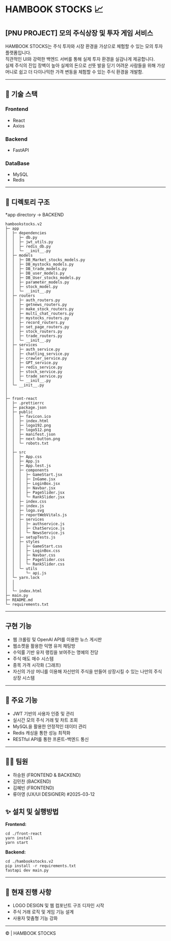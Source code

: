 # HAMBOOK STOCKS 📈


## [PNU PROJECT] 모의 주식상장 및 투자 게임 서비스

HAMBOOK STOCKS는 주식 투자와 시장 환경을 가상으로 체험할 수 있는 모의 투자 플랫폼입니다.  
직관적인 UI와 강력한 백엔드 서버를 통해 실제 투자 환경을 실감나게 제공합니다.  
실제 주식의 진입 장벽이 높아 실제의 돈으로 선뜻 발을 딛기 어려운 사람들을 위해 가상 머니로 쉽고 더 다이나믹한 가격 변동을 체험할 수 있는 주식 환경을 개발함.

---

## 🔨 기술 스택

### Frontend
- React
- Axios
  
### Backend
- FastAPI

### DataBase
- MySQL
- Redis
---

## 📂 디렉토리 구조
*app directory -> BACKEND

```
hambookstocks.v2
├─ app
│  ├─ dependencies
│  │  ├─ db.py
│  │  ├─ jwt_utils.py
│  │  ├─ redis_db.py
│  │  └─ __init__.py
│  ├─ models
│  │  ├─ DB_Market_stocks_models.py
│  │  ├─ DB_mystocks_models.py
│  │  ├─ DB_trade_models.py
│  │  ├─ DB_user_models.py
│  │  ├─ DB_User_stocks_models.py
│  │  ├─ parameter_models.py
│  │  ├─ stock_model.py
│  │  └─ __init__.py
│  ├─ routers
│  │  ├─ auth_routers.py
│  │  ├─ getnews_routers.py
│  │  ├─ make_stock_routers.py
│  │  ├─ multi_chat_routers.py
│  │  ├─ mystocks_routers.py
│  │  ├─ record_routers.py
│  │  ├─ set_page_routers.py
│  │  ├─ stock_routers.py
│  │  ├─ trade_routers.py
│  │  └─ __init__.py
│  ├─ services
│  │  ├─ auth_service.py
│  │  ├─ chatting_service.py
│  │  ├─ crawler_service.py
│  │  ├─ GPT_service.py
│  │  ├─ redis_service.py
│  │  ├─ stock_service.py
│  │  ├─ trade_service.py
│  │  └─ __init__.py
│  └─ __init__.py
│
│
├─ front-react
│  ├─ .prettierrc
│  ├─ package.json
│  ├─ public
│  │  ├─ favicon.ico
│  │  ├─ index.html
│  │  ├─ logo192.png
│  │  ├─ logo512.png
│  │  ├─ manifest.json
│  │  ├─ next-button.png
│  │  └─ robots.txt
│  │
│  ├─ src
│  │  ├─ App.css
│  │  ├─ App.js
│  │  ├─ App.test.js
│  │  ├─ components
│  │  │  ├─ GameStart.jsx
│  │  │  ├─ InGame.jsx
│  │  │  ├─ LoginBox.jsx
│  │  │  ├─ Navbar.jsx
│  │  │  ├─ PageSlider.jsx
│  │  │  └─ RankSlider.jsx
│  │  ├─ index.css
│  │  ├─ index.js
│  │  ├─ logo.svg
│  │  ├─ reportWebVitals.js
│  │  ├─ services
│  │  │  ├─ authservice.js
│  │  │  ├─ ChatService.js
│  │  │  └─ NewsService.js
│  │  ├─ setupTests.js
│  │  ├─ styles
│  │  │  ├─ GameStart.css
│  │  │  ├─ LoginBox.css
│  │  │  ├─ Navbar.css
│  │  │  ├─ PageSlider.css
│  │  │  └─ RankSlider.css
│  │  └─ utils
│  │     └─ api.js
│  └─ yarn.lock
│  │        
│  │        
│  └─ index.html
├─ main.py
├─ README.md
└─ requirements.txt
```
---

## 구현 기능
- 웹 크롤링 및 OpenAI API를 이용한 뉴스 게시판
- 웹소켓을 활용한 익명 유저 채팅방
- 수익률 기반 유저 랭킹을 보여주는 명예의 전당 
- 주식 매도 매수 시스템
- 종목 가격 시각화 (그래프)
- 자신의 가상 머니를 이용해 자신만의 주식을 만들어 상장시킬 수 있는 나만의 주식 상장 시스템

---

## 🚀 주요 기능
- JWT 기반의 사용자 인증 및 관리
- 실시간 모의 주식 거래 및 차트 조회
- MySQL을 활용한 안정적인 데이터 관리
- Redis 캐싱을 통한 성능 최적화
- RESTful API를 통한 프론트-백엔드 통신

---

## 🧑‍💻 팀원
- 하승원 (FRONTEND & BACKEND)
- 김민찬 (BACKEND)
- 김혜빈 (FRONTEND)
- 류아영 (UX/UI DESIGNER) #2025-03-12

## ✨ 설치 및 실행방법

**Frontend:**
```
cd ./front-react
yarn install
yarn start
```

**Backend:**
```
cd ./hambookstocks.v2
pip install -r requirements.txt
fastapi dev main.py
```

---

## 📌 현재 진행 사항
- LOGO DESIGN 및 웹 컴포넌트 구조 디자인 시작
- 주식 거래 로직 및 게임 기능 설계
- 사용자 맞춤형 기능 강화

---

© | HAMBOOK STOCKS

